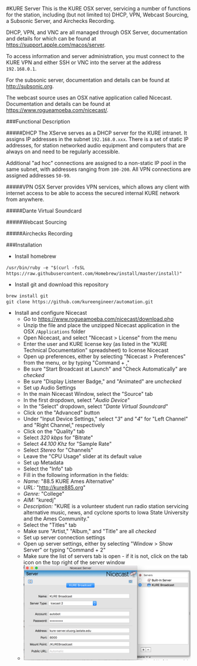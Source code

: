 #KURE Server
This is the KURE OSX server, servicing a number of functions for the station, including (but not limited to) DHCP, VPN, Webcast Sourcing, a Subsonic Server, and Airchecks Recording.

DHCP, VPN, and VNC are all managed through OSX Server, documentation and details for which can be found at https://support.apple.com/macos/server.

To access information and server administration, you must connect to the KURE VPN and either SSH or VNC into the server at the address ```192.168.0.1```.

For the subsonic server, documentation and details can be found at http://subsonic.org.

The webcast source uses an OSX native application called Nicecast. Documentation and details can be found at https://www.rogueamoeba.com/nicecast/.

###Functional Description


#####DHCP
The XServe serves as a DHCP server for the KURE intranet. It assigns IP addresses in the subnet ```192.168.0.xxx```. There is a set of static IP addresses, for station networked audio equipment and computers that are always on and need to be regularly accessible.

Additional "ad hoc" connections are assigned to a non-static IP pool in the same subnet, with addresses ranging from ```100-200```. All VPN connections are assigned addresses ```50-99```.

#####VPN
OSX Server provides VPN services, which allows any client with internet access to be able to access the secured internal KURE network from anywhere.

#####Dante Virtual Soundcard

#####Webcast Sourcing

#####Airchecks Recording

###Installation
* Install homebrew
```
/usr/bin/ruby -e "$(curl -fsSL https://raw.githubusercontent.com/Homebrew/install/master/install)"
```
* Install git and download this repository
```
brew install git
git clone https://github.com/kureengineer/automation.git 
```
* Install and configure Nicecast
  * Go to https://www.rogueamoeba.com/nicecast/download.php
  * Unzip the file and place the unzipped Nicecast application in the OSX ```/Applications``` folder
  * Open Nicecast, and select "Nicecast > License" from the menu
  * Enter the user and KURE license key (as listed in the "KURE Technical Documentation" spreadsheet) to license Nicecast
  * Open up preferences, either by selecting "Nicecast > Preferences" from the menu, or by typing "Command + ,"
  * Be sure "Start Broadcast at Launch" and "Check Automatically" are *checked*
  * Be sure "Display Listener Badge," and "Animated" are *unchecked*
  * Set up Audio Settings
   * In the main Nicecast Window, select the "Source" tab
   * In the first dropdown, select "*Audio Device*"
   * In the "Select" dropdown, select "*Dante Virtual Soundcard*"
   * Click on the "Advanced" button
   * Under "Input Device Settings," select "*3*" and "*4*" for "Left Channel" and "Right Channel," respectively
   * Click on the "Quality" tab
   * Select *320 kbps* for "Bitrate"
   * Select *44.100 Khz* for "Sample Rate"
   * Select *Stereo* for "Channels"
   * Leave the "CPU Usage" slider at its default value
  * Set up Metadata
   * Select the "Info" tab
   * Fill in the following information in the fields:
    * *Name:* "88.5 KURE Ames Alternative"
    * *URL:* "http://kure885.org"
    * *Genre:* "College"
    * *AIM:* "kuredj"
    * *Description:* "KURE is a volunteer student run radio station servicing alternative music, news, and cyclone sports to Iowa State University and the Ames Community."
   * Select the "Titles" tab
   * Make sure "Artist," "Album," and "Title" are all *checked*
  * Set up server connection settings
   * Open up server settings, either by selecting "Window > Show Server" or typing "Command + 2"
   * Make sure the list of servers tab is open - if it is not, click on the tab icon on the top right of the server window
   * ![Server Settings](https://github.com/kureengineer/automation/blob/master/readmes/images/serversettings.png?raw=true "Nicecast Server Settings")

